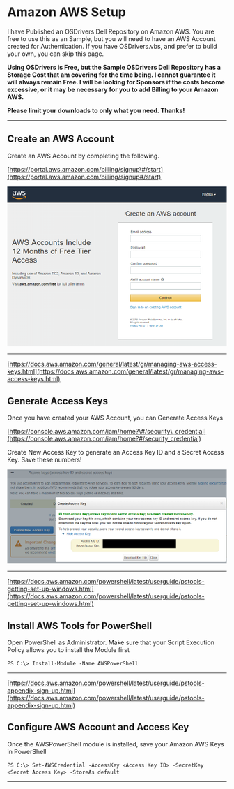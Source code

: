 # Amazon AWS Setup

I have Published an OSDrivers Dell Repository on Amazon AWS.  You are free to use this as an Sample, but you will need to have an AWS Account created for Authentication.  If you have OSDrivers.vbs, and prefer to build your own, you can skip this page.

**Using OSDrivers is Free, but the Sample OSDrivers Dell Repository has a Storage Cost that am covering for the time being.  I cannot guarantee it will always remain Free.  I will be looking for Sponsors if the costs become excessive, or it may be necessary for you to add Billing to your Amazon AWS.**

**Please limit your downloads to only what you need.  Thanks!**

---

## Create an AWS Account

Create an AWS Account by completing the following.

[https://portal.aws.amazon.com/billing/signup\#/start](https://portal.aws.amazon.com/billing/signup#/start)

![](/assets/2018-02-05_14-19-40.png)

---

[https://docs.aws.amazon.com/general/latest/gr/managing-aws-access-keys.html](https://docs.aws.amazon.com/general/latest/gr/managing-aws-access-keys.html)

## Generate Access Keys

Once you have created your AWS Account, you can Generate Access Keys

[https://console.aws.amazon.com/iam/home?\#/security\_credential](https://console.aws.amazon.com/iam/home?#/security_credential)

Create New Access Key to generate an Access Key ID and a Secret Access Key.  Save these numbers!

![](/assets/2018-02-05_14-23-31.png)

---

[https://docs.aws.amazon.com/powershell/latest/userguide/pstools-getting-set-up-windows.html](https://docs.aws.amazon.com/powershell/latest/userguide/pstools-getting-set-up-windows.html)

## Install AWS Tools for PowerShell

Open PowerShell as Administrator.  Make sure that your Script Execution Policy allows you to install the Module first

```
PS C:\> Install-Module -Name AWSPowerShell
```

---

[https://docs.aws.amazon.com/powershell/latest/userguide/pstools-appendix-sign-up.html](https://docs.aws.amazon.com/powershell/latest/userguide/pstools-appendix-sign-up.html)

## Configure AWS Account and Access Key

Once the AWSPowerShell module is installed, save your Amazon AWS Keys in PowerShell

```
PS C:\> Set-AWSCredential -AccessKey <Access Key ID> -SecretKey <Secret Access Key> -StoreAs default
```

---





